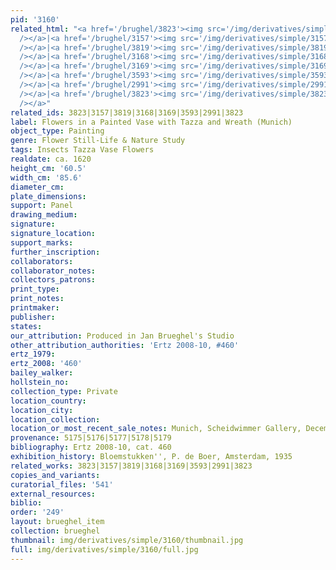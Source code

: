 ```yaml
---
pid: '3160'
related_html: "<a href='/brughel/3823'><img src='/img/derivatives/simple/3823/thumbnail.jpg'
  /></a>|<a href='/brughel/3157'><img src='/img/derivatives/simple/3157/thumbnail.jpg'
  /></a>|<a href='/brughel/3819'><img src='/img/derivatives/simple/3819/thumbnail.jpg'
  /></a>|<a href='/brughel/3168'><img src='/img/derivatives/simple/3168/thumbnail.jpg'
  /></a>|<a href='/brughel/3169'><img src='/img/derivatives/simple/3169/thumbnail.jpg'
  /></a>|<a href='/brughel/3593'><img src='/img/derivatives/simple/3593/thumbnail.jpg'
  /></a>|<a href='/brughel/2991'><img src='/img/derivatives/simple/2991/thumbnail.jpg'
  /></a>|<a href='/brughel/3823'><img src='/img/derivatives/simple/3823/thumbnail.jpg'
  /></a>"
related_ids: 3823|3157|3819|3168|3169|3593|2991|3823
label: Flowers in a Painted Vase with Tazza and Wreath (Munich)
object_type: Painting
genre: Flower Still-Life & Nature Study
tags: Insects Tazza Vase Flowers
realdate: ca. 1620
height_cm: '60.5'
width_cm: '85.6'
diameter_cm: 
plate_dimensions: 
support: Panel
drawing_medium: 
signature: 
signature_location: 
support_marks: 
further_inscription: 
collaborators: 
collaborator_notes: 
collectors_patrons: 
print_type: 
print_notes: 
printmaker: 
publisher: 
states: 
our_attribution: Produced in Jan Brueghel's Studio
other_attribution_authorities: 'Ertz 2008-10, #460'
ertz_1979: 
ertz_2008: '460'
bailey_walker: 
hollstein_no: 
collection_type: Private
location_country: 
location_city: 
location_collection: 
location_or_most_recent_sale_notes: Munich, Scheidwimmer Gallery, December 2002
provenance: 5175|5176|5177|5178|5179
bibliography: Ertz 2008-10, cat. 460
exhibition_history: Bloemstukken'', P. de Boer, Amsterdam, 1935
related_works: 3823|3157|3819|3168|3169|3593|2991|3823
copies_and_variants: 
curatorial_files: '541'
external_resources: 
biblio: 
order: '249'
layout: brueghel_item
collection: brueghel
thumbnail: img/derivatives/simple/3160/thumbnail.jpg
full: img/derivatives/simple/3160/full.jpg
---
```

